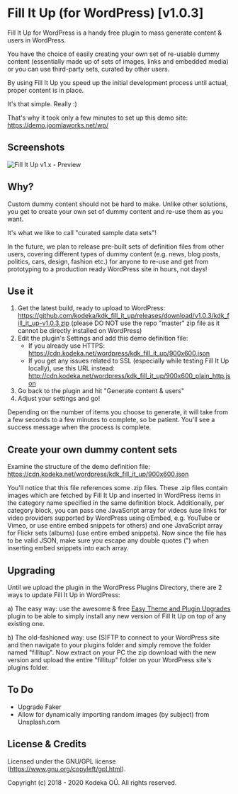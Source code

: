 # Fill It Up (for WordPress) [v1.0.3]
Fill It Up for WordPress is a handy free plugin to mass generate content & users in WordPress.

You have the choice of easily creating your own set of re-usable dummy content (essentially made up of sets of images, links and embedded media) or you can use third-party sets, curated by other users.

By using Fill It Up you speed up the initial development process until actual, proper content is in place.

It's that simple. Really :)

That's why it took only a few minutes to set up this demo site: https://demo.joomlaworks.net/wp/


## Screenshots
![Fill It Up v1.x - Preview](https://cdn.jsdelivr.net/gh/kodeka/kdk_fill_it_up@master/admin/assets/images/kdk_fill_it_up_preview_20200122.png)


## Why?
Custom dummy content should not be hard to make. Unlike other solutions, you get to create your own set of dummy content and re-use them as you want.

It's what we like to call "curated sample data sets"!

In the future, we plan to release pre-built sets of definition files from other users, covering different types of dummy content (e.g. news, blog posts, politics, cars, design, fashion etc.) for anyone to re-use and get from prototyping to a production ready WordPress site in hours, not days!


## Use it
1. Get the latest build, ready to upload to WordPress: https://github.com/kodeka/kdk_fill_it_up/releases/download/v1.0.3/kdk_fill_it_up-v1.0.3.zip (please DO NOT use the repo "master" zip file as it cannot be directly installed on WordPress)
2. Edit the plugin's Settings and add this demo definition file:
   - If you already use HTTPS: https://cdn.kodeka.net/wordpress/kdk_fill_it_up/900x600.json
   - If you get any issues related to SSL (especially while testing Fill It Up locally), use this URL instead: http://cdn.kodeka.net/wordpress/kdk_fill_it_up/900x600_plain_http.json
3. Go back to the plugin and hit "Generate content & users"
4. Adjust your settings and go!

Depending on the number of items you choose to generate, it will take from a few seconds to a few minutes to complete, so be patient. You'll see a success message when the process is complete.


## Create your own dummy content sets
Examine the structure of the demo definition file: https://cdn.kodeka.net/wordpress/kdk_fill_it_up/900x600.json

You'll notice that this file references some .zip files. These .zip files contain images which are fetched by Fill It Up and inserted in WordPress items in the category name specified in the same definition block. Additionally, per category block, you can pass one JavaScript array for videos (use links for video providers supported by WordPress using oEmbed, e.g. YouTube or Vimeo, or use entire embed snippets for others) and one JavaScript array for Flickr sets (albums) (use entire embed snippets). Now since the file has to be valid JSON, make sure you escape any double quotes (\") when inserting embed snippets into each array.


## Upgrading
Until we upload the plugin in the WordPress Plugins Directory, there are 2 ways to update Fill It Up in WordPress:

a) The easy way: use the awesome & free [Easy Theme and Plugin Upgrades](https://wordpress.org/plugins/easy-theme-and-plugin-upgrades/) plugin to be able to simply install any new version of Fill It Up on top of any existing one.

b) The old-fashioned way: use (S)FTP to connect to your WordPress site and then navigate to your plugins folder and simply remove the folder named "fillitup". Now extract on your PC the zip download with the new version and upload the entire "fillitup" folder on your WordPress site's plugins folder.


## To Do

- Upgrade Faker
- Allow for dynamically importing random images (by subject) from Unsplash.com


## License & Credits

Licensed under the GNU/GPL license (https://www.gnu.org/copyleft/gpl.html).

Copyright (c) 2018 - 2020 Kodeka OÜ. All rights reserved.

